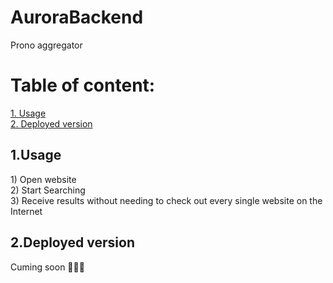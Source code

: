 # AuroraBackend

Prono aggregator

# Table of content:
<a href="#1">1. Usage</a></br>
<a href="#2">2. Deployed version</a>

<h2 id="1">1.Usage</h2>
1) Open website</br>
2) Start Searching</br>
3) Receive results without needing to check out every single website on the Internet</br>
<h2 id="2">2.Deployed version</h2>
Cuming soon 🚀🚀🚀

